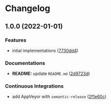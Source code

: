 # Changelog

## 1.0.0 (2022-01-01)


### Features

* intial implementations ([7730dd4](https://github.com/extra2000/protonvpn-client-podman/commit/7730dd426515083c1f8577f4851cf003a8843e0d))


### Documentations

* **README:** update `README.md` ([2d9723d](https://github.com/extra2000/protonvpn-client-podman/commit/2d9723d35c08f9c1cf37d14a8bb044883c5b5dd5))


### Continuous Integrations

* add AppVeyor with `semantic-release` ([2f1e60c](https://github.com/extra2000/protonvpn-client-podman/commit/2f1e60cf1888f24759b0acfdd3050584a54b7f27))
